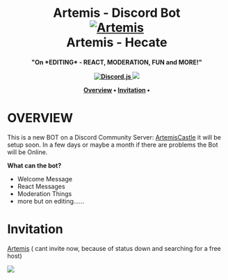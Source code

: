 
<h1 align="center">
  <br>
  Artemis - Discord Bot
  <br> 
  <a href="https://github.com/Phoetanix/DiscordBot-Artemis"><img src="https://i.imgur.com/8JdCwdL.jpg"
alt="Artemis"></a>
 <br>
  Artemis - Hecate
  <br>
</h1>
<h4 align="center"> "On *EDITING* - REACT, MODERATION, FUN and MORE!"
  <p align="center">
    
   <a href="https://discord.js.org/#/">
     <img alt="Discord.js" src="https://img.shields.io/npm/v/discord.js?color=default&label=Discord.js&style=plastic">
  </a>
  
  <a href="https://discord.gg/n72kJ3Mycz">
       <img src="https://img.shields.io/discord/769271333049598004?label=ArtemisCastle">
  </a>
  
<p align="center">
  <a href=""
     src="">
  </a>

<p align="center">
  <a href="#overview">Overview</a>
  •
  <a href="#invitation">Invitation</a>
  •
  

# OVERVIEW
This is a new BOT on a Discord Community Server: [ArtemisCastle]("https://discord.gg/n72kJ3Mycz") it will be setup soon.
In a few days or maybe a month if there are problems the Bot will be Online.

**__What can the bot?__**

- Welcome Message
- React Messages
- Moderation Things
- more but on editing......


# Invitation

[Artemis]("") ( cant invite now, because of status down and searching for a free host)


<a href="https://discord.com/widget?id=769271333049598004&theme=dark&width=%22350%22&height=%22500%22&allowtransparency=%22true%22&frameborder=%220%22&sandbox=%22allow-popups&allow-popups-to-escape-sandbox&allow-same-origin&allow-scripts"><img src="https://cdn.discordapp.com/attachments/776439259153563659/776439945095151656/image0.jpg">

